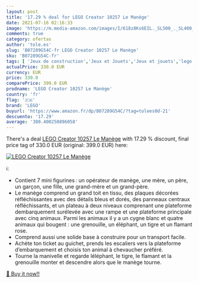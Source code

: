 ```yaml
---
layout: post
title: '17.29 % deal for LEGO Creator 10257 Le Manège'
date: 2021-07-16 02:16:33
image: 'https://m.media-amazon.com/images/I/618z8Ks6EIL._SL500_._SL400_.jpg'
comments: true
category: ofertas
author: 'tole.es'
slug: 'B07289G54C-fr LEGO Creator 10257 Le Manège'
sku: 'B07289G54C-fr'
tags: [ 'Jeux de construction','Jeux et Jouets','Jeux et jouets','lego', ]
actualPrice: 330.0 EUR
currency: EUR
price: 330.0
comparePrice: 399.0 EUR
prodname: 'LEGO Creator 10257 Le Manège'
country: 'fr'
flag: '🇫🇷'
brand: 'LEGO'
buyurl: 'https://www.amazon.fr/dp/B07289G54C/?tag=tolees0d-21'
descuento: '17.29'
average: '380.400250896058'
---
```


There's a deal [LEGO Creator 10257 Le Manège](https://www.amazon.fr/dp/B07289G54C/?tag=tolees0d-21)  with  17.29 % discount, final price tag of  330.0 EUR (original: 399.0 EUR) here:

[![LEGO Creator 10257 Le Manège](https://m.media-amazon.com/images/I/618z8Ks6EIL._SL500_._SL400_.jpg)](https://www.amazon.fr/dp/B07289G54C/?tag=tolees0d-21)

ℹ️:

- Contient 7 mini figurines : un opérateur de manège, une mère, un père, un garçon, une fille, une grand-mère et un grand-père.
- Le manège comprend un grand toit en tissu, des plaques décorées réfléchissantes avec des détails bleus et dorés, des panneaux centraux réfléchissants, et un plateau à deux niveaux comprenant une plateforme dembarquement surélevée avec une rampe et une plateforme principale avec cinq animaux. Parmi les animaux il y a un cygne blanc et quatre animaux qui bougent : une grenouille, un éléphant, un tigre et un flamant rose.
- Comprend aussi une solide base à construire pour un transport facile.
- Achète ton ticket au guichet, prends les escaliers vers la plateforme d’embarquement et choisis ton animal à chevaucher préféré.
- Tourne la manivelle et regarde léléphant, le tigre, le flamant et la grenouille monter et descendre alors que le manège tourne.

[🛒 Buy it now!!](https://www.amazon.fr/dp/B07289G54C/?tag=tolees0d-21)

